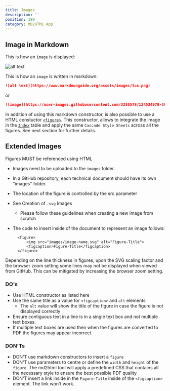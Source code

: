 ```yaml
---
title: Images
description: ''
position: 190
category: MD2HTML App
---
```



## Image in Markdown
This is how an `image` is displayed:

![alt text](https://www.markdownguide.org/assets/images/tux.png)

This is how an `image` is written in markdown:

```md
![alt text](https://www.markdownguide.org/assets/images/tux.png)
```
or
```md
![image](https://user-images.githubusercontent.com/3258579/124534970-30fdbe00-ddca-11eb-8a95-ca7dd82eba41.png)

```
In addition of using this markdown constructor, is also possible to use a HTML constuctor [`<figure>`](md2html-extended#figures). This constructor, allows to integrate the image in the [`Index`](md2html-extended#indexes) table and apply the same `Cascade Style Sheets` across all the figures. See next section for further details.

## Extended Images

Figures MUST be referenced using HTML

* Images need to be uploaded to the `images` folder.
* In a GitHub repository, each technical document should have its own "images" folder.
* The location of the figure is controlled by the src parameter
* See Creation of `.svg` Images
    * Please follow these guidelines when creating a new image from scratch
* The code to insert inside of the document to represent an image follows:


        <figure>
            <img src="images/image-name.svg" alt="Figure-Title">
            <figcaption>Figure-Title</figcaption>
        </figure>


<alert>Depending on the line thickness in figures, upon the SVG scaling factor and the browser zoom setting some lines may not be displayed when viewed from GitHub. 
This can be mitigated by increasing the browser zoom setting. </alert>

### DO's

* Use HTML constructor as listed here
* Use the same title as a value for `<figcaption>` and `alt` elements
    * The `alt` value will show the title of the figure in case the figure is not displayed correctly
* Ensure contiguous text in a line is in a single text box and not multiple text boxes. 
* If multiple text boxes are used then when the figures are converted to PDF the figures may appear incorrect.

### DON'Ts

* DON'T use markdown constructors to insert a `figure`
* DON'T use parameters to centre or define the `width` and `height` of the `figure`. The md2html tool will apply a predefined CSS that contains all the necessary style to ensure the best possible PDF quality
* DON'T insert a link inside in the `Figure-Title` inside of the `<figcaption>` element. The link won't work.
